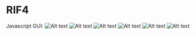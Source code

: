 RIF4
============================
Javascript GUI:
![Alt text](docs/screenshots/images/dm5.png?raw=true "RIF 4.0")
![Alt text](docs/screenshots/images/logIn.png?raw=true "RIF 4.0")
![Alt text](docs/screenshots/images/dm1.png?raw=true "RIF 4.0")
![Alt text](docs/screenshots/images/dm2.png?raw=true "RIF 4.0")
![Alt text](docs/screenshots/images/dm3.png?raw=true "RIF 4.0")
![Alt text](docs/screenshots/images/manager1.png?raw=true "RIF 4.0")